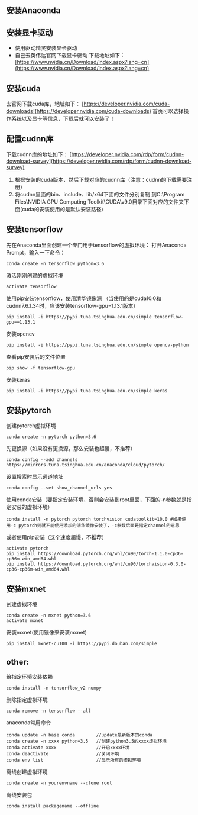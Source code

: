 ## 安装Anaconda
## 安装显卡驱动
* 使用驱动精灵安装显卡驱动
* 自己去英伟达官网下载显卡驱动
		下载地址如下：[https://www.nvidia.cn/Download/index.aspx?lang=cn](https://www.nvidia.cn/Download/index.aspx?lang=cn)
## 安装cuda
去官网下载cuda库，地址如下：
[https://developer.nvidia.com/cuda-downloads](https://developer.nvidia.com/cuda-downloads)
首页可以选择操作系统以及显卡等信息，下载后就可以安装了！
## 配置cudnn库
下载cudnn库的地址如下：
[https://developer.nvidia.com/rdp/form/cudnn-download-survey](https://developer.nvidia.com/rdp/form/cudnn-download-survey)
 1. 根据安装的cuda版本，然后下载对应的cudnn库（注意：cudnn的下载需要注册）
 2. 将cudnn里面的bin、include、lib/x64下面的文件分别复制	到C:\Program Files\NVIDIA GPU Computing Toolkit\CUDA\v9.0目录下面对应的文件夹下面(cuda的安装使用的是默认安装路径)
## 安装tensorflow
先在Anaconda里面创建一个专门用于tensorflow的虚拟环境：
打开Anaconda Prompt，输入一下命令：

```
conda create -n tensorflow python=3.6
```
激活刚刚创建的虚拟环境

```
activate tensorflow       
```
使用pip安装tensorflow，使用清华镜像源
（当使用的是cuda10.0和cudnn7.6.1.34时，应该安装tensorflow-gpu=1.13.1版本）

```
pip install -i https://pypi.tuna.tsinghua.edu.cn/simple tensorflow-gpu==1.13.1
```
 安装opencv
 

```
pip install -i https://pypi.tuna.tsinghua.edu.cn/simple opencv-python
```
 查看pip安装后的文件位置
 

```
pip show -f tensorflow-gpu
```
 安装keras
 

```
pip install -i https://pypi.tuna.tsinghua.edu.cn/simple keras
```
## 安装pytorch
创建pytorch虚拟环境

```
conda create -n pytorch python=3.6
```
先更换源（如果没有更换源，那么安装也超慢，不推荐）

```
conda config --add channels https://mirrors.tuna.tsinghua.edu.cn/anaconda/cloud/pytorch/
```
 设置搜索时显示通道地址
```
conda config --set show_channel_urls yes
```
使用conda安装（要指定安装环境，否则会安装到root里面，下面的-n参数就是指定安装的虚拟环境）

```
conda install -n pytorch pytorch torchvision cudatoolkit=10.0 #如果使用-c pytorch则就不能使用添加的清华镜像安装了，-c参数后面是指定channel的意思
```
或者使用pip安装（这个速度超慢，不推荐）

```
activate pytorch
pip install https://download.pytorch.org/whl/cu90/torch-1.1.0-cp36-cp36m-win_amd64.whl
pip install https://download.pytorch.org/whl/cu90/torchvision-0.3.0-cp36-cp36m-win_amd64.whl

```
## 安装mxnet
创建虚拟环境

```
conda create -n mxnet python=3.6
activate mxnet
```
安装mxnet(使用镜像来安装mxnet)

```
pip install mxnet-cu100 -i https://pypi.douban.com/simple 
```
## other:
给指定环境安装依赖

```
conda install -n tensorflow_v2 numpy
```
删除指定虚拟环境

```
conda remove -n tensorflow --all
```
anaconda常用命令

```
conda update -n base conda        //update最新版本的conda
conda create -n xxxx python=3.5   //创建python3.5的xxxx虚拟环境
conda activate xxxx               //开启xxxx环境
conda deactivate                  //关闭环境
conda env list                    //显示所有的虚拟环境
```

离线创建虚拟环境

```
conda create -n yourenvname --clone root
```

离线安装包

```
conda install packagename --offline
```